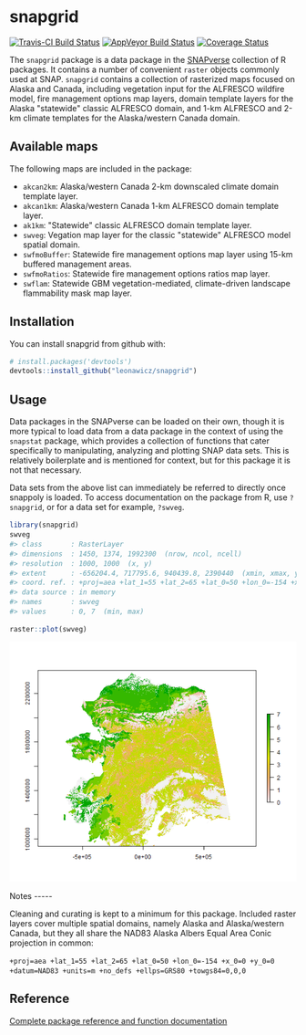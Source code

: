 
<!-- README.md is generated from README.Rmd. Please edit that file -->
snapgrid
========

[![Travis-CI Build Status](https://travis-ci.org/leonawicz/snapgrid.svg?branch=master)](https://travis-ci.org/leonawicz/snapgrid) [![AppVeyor Build Status](https://ci.appveyor.com/api/projects/status/github/leonawicz/snapgrid?branch=master&svg=true)](https://ci.appveyor.com/project/leonawicz/snapgrid) [![Coverage Status](https://img.shields.io/codecov/c/github/leonawicz/snapgrid/master.svg)](https://codecov.io/github/leonawicz/snapgrid?branch=master)

The `snapgrid` package is a data package in the [SNAPverse](https://leonawicz.github.io/snapverse/) collection of R packages. It contains a number of convenient `raster` objects commonly used at SNAP. `snapgrid` contains a collection of rasterized maps focused on Alaska and Canada, including vegetation input for the ALFRESCO wildfire model, fire management options map layers, domain template layers for the Alaska "statewide" classic ALFRESCO domain, and 1-km ALFRESCO and 2-km climate templates for the Alaska/western Canada domain.

Available maps
--------------

The following maps are included in the package:

-   `akcan2km`: Alaska/western Canada 2-km downscaled climate domain template layer.
-   `akcan1km`: Alaska/western Canada 1-km ALFRESCO domain template layer.
-   `ak1km`: "Statewide" classic ALFRESCO domain template layer.
-   `swveg`: Vegation map layer for the classic "statewide" ALFRESCO model spatial domain.
-   `swfmoBuffer`: Statewide fire management options map layer using 15-km buffered management areas.
-   `swfmoRatios`: Statewide fire management options ratios map layer.
-   `swflam`: Statewide GBM vegetation-mediated, climate-driven landscape flammability mask map layer.

Installation
------------

You can install snapgrid from github with:

``` r
# install.packages('devtools')
devtools::install_github("leonawicz/snapgrid")
```

Usage
-----

Data packages in the SNAPverse can be loaded on their own, though it is more typical to load data from a data package in the context of using the `snapstat` package, which provides a collection of functions that cater specifically to manipulating, analyzing and plotting SNAP data sets. This is relatively boilerplate and is mentioned for context, but for this package it is not that necessary.

Data sets from the above list can immediately be referred to directly once snappoly is loaded. To access documentation on the package from R, use `?snapgrid`, or for a data set for example, `?swveg`.

``` r
library(snapgrid)
swveg
#> class       : RasterLayer 
#> dimensions  : 1450, 1374, 1992300  (nrow, ncol, ncell)
#> resolution  : 1000, 1000  (x, y)
#> extent      : -656204.4, 717795.6, 940439.8, 2390440  (xmin, xmax, ymin, ymax)
#> coord. ref. : +proj=aea +lat_1=55 +lat_2=65 +lat_0=50 +lon_0=-154 +x_0=0 +y_0=0 +datum=NAD83 +units=m +no_defs +ellps=GRS80 +towgs84=0,0,0 
#> data source : in memory
#> names       : swveg 
#> values      : 0, 7  (min, max)
```

``` r
raster::plot(swveg)
```

<p style="text-align:center;">
<img src="man/figures/README-example-1.png">
</p>
Notes
-----

Cleaning and curating is kept to a minimum for this package. Included raster layers cover multiple spatial domains, namely Alaska and Alaska/western Canada, but they all share the NAD83 Alaska Albers Equal Area Conic projection in common:

`+proj=aea +lat_1=55 +lat_2=65 +lat_0=50 +lon_0=-154 +x_0=0 +y_0=0 +datum=NAD83 +units=m +no_defs +ellps=GRS80 +towgs84=0,0,0`

Reference
---------

[Complete package reference and function documentation](https://leonawicz.github.io/snapgrid/)
